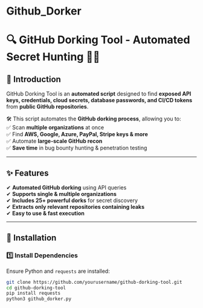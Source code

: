 # Github_Dorker

# 🔍 GitHub Dorking Tool - Automated Secret Hunting 🕵️‍♂️

## 🚀 Introduction  

GitHub Dorking Tool is an **automated script** designed to find **exposed API keys, credentials, cloud secrets, database passwords, and CI/CD tokens** from **public GitHub repositories**.  

🛠 This script automates the **GitHub dorking process**, allowing you to:  
✅ Scan **multiple organizations** at once  
✅ Find **AWS, Google, Azure, PayPal, Stripe keys & more**  
✅ Automate **large-scale GitHub recon**  
✅ **Save time** in bug bounty hunting & penetration testing  

---

## ✨ Features  

✔ **Automated GitHub dorking** using API queries  
✔ **Supports single & multiple organizations**  
✔ **Includes 25+ powerful dorks** for secret discovery  
✔ **Extracts only relevant repositories containing leaks**  
✔ **Easy to use & fast execution**  

---

## 🔧 Installation  

### **1️⃣ Install Dependencies**  
Ensure Python and `requests` are installed:  
```bash
git clone https://github.com/yourusername/github-dorking-tool.git
cd github-dorking-tool
pip install requests
python3 github_dorker.py

